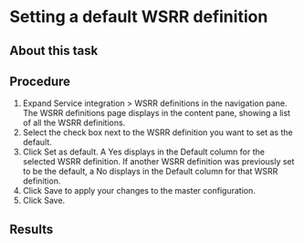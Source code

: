 <!-- image -->

# Setting a default WSRR definition

## About this task

## Procedure

1. Expand Service integration > WSRR definitions in the navigation pane.
The WSRR definitions page displays in the content pane, showing a list of all the WSRR
definitions.
2. Select the check box next to the WSRR definition you want to set as the default.
3. Click Set as default.
A Yes displays in the Default column for the selected WSRR
definition. If another WSRR definition was previously set to be the default, a
No displays in the Default column for that WSRR definition.
4. Click Save to apply your changes to the master configuration.
5. Click Save.

## Results